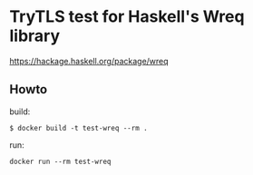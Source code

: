 
# TryTLS test for Haskell's Wreq library

https://hackage.haskell.org/package/wreq

## Howto

build:

```
$ docker build -t test-wreq --rm .
```

run:

```
docker run --rm test-wreq
```
